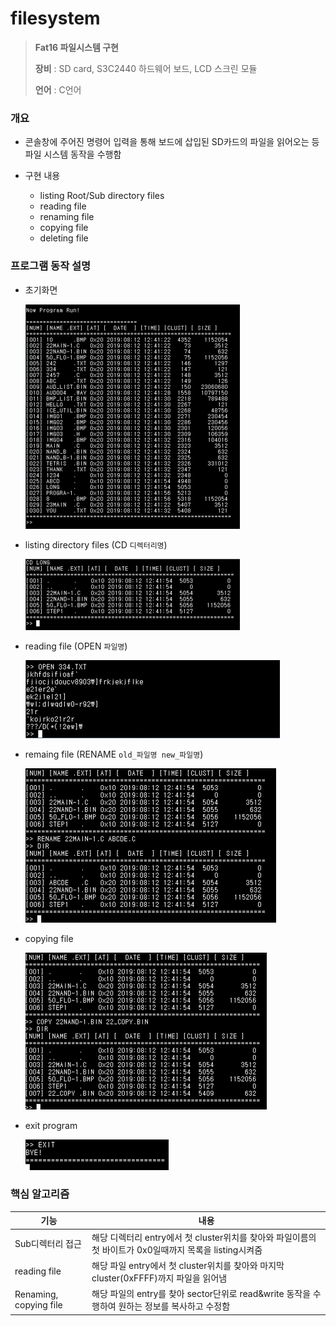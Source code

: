 # filesystem
> **Fat16 파일시스템 구현**
>
> **장비** : SD card, S3C2440 하드웨어 보드, LCD 스크린 모듈
>
> **언어** : C언어



### 개요

- 콘솔창에 주어진 명령어 입력을 통해 보드에 삽입된 SD카드의 파일을 읽어오는 등 파일 시스템 동작을 수행함

- 구현 내용
  - listing Root/Sub directory files
  - reading file 
  - renaming file
  - copying file
  - deleting file



### 프로그램 동작 설명

- 초기화면

  ![image-20201211171345990](capture/start.png)

- listing directory files (CD `디렉터리명`) 

  ![image-20201211170718686](capture/listingDirectory.png)

- reading file (OPEN `파일명`)

  ![image-20201211171046893](capture/readingFile.png)

- remaing file (RENAME `old_파일명 new_파일명`)

  ![image-20201211171517515](capture/renamingFile.png)

- copying file

  ![image-20201211171531837](capture/copyingFile.png)

- exit program

  ![image-20201211171619301](capture/end.png)





### 핵심 알고리즘

| 기능                   | 내용                                                         |
| ---------------------- | ------------------------------------------------------------ |
| Sub디렉터리 접근       | 해당 디렉터리 entry에서 첫 cluster위치를 찾아와 파일이름의 첫 바이트가 0x0일때까지 목록을 listing시켜줌 |
| reading file           | 해당 파일 entry에서 첫 cluster위치를 찾아와 마지막 cluster(0xFFFF)까지 파일을 읽어냄 |
| Renaming, copying file | 해당 파일의 entry를 찾아 sector단위로 read&write 동작을 수행하여 원하는 정보를 복사하고 수정함 |

